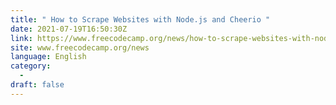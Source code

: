 ```yaml
---
title: " How to Scrape Websites with Node.js and Cheerio "
date: 2021-07-19T16:50:30Z
link: https://www.freecodecamp.org/news/how-to-scrape-websites-with-node-js-and-cheerio/?utm_medium=RSS&utm_source=news.12bit.vn
site: www.freecodecamp.org/news
language: English
category:
  -   
draft: false
---
```

